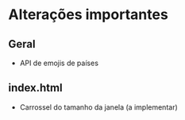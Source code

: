 # <b>Alterações importantes</b>
## Geral
- API de emojis de países
## index.html
- Carrossel do tamanho da janela (a implementar)